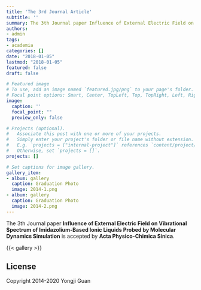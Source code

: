 ```yaml
---
title: 'The 3rd Journal Article'
subtitle: ''
summary: The 3th Journal paper Influence of External Electric Field on Vibrational Spectrum of Imidazolium-Based Ionic Liquids Probed by Molecular Dynamics Simulation is accepted by Acta Physico-Chimica Sinica.
authors:
- admin
tags:
- academia
categories: []
date: "2018-01-05"
lastmod: "2018-01-05"
featured: false
draft: false

# Featured image
# To use, add an image named `featured.jpg/png` to your page's folder.
# Focal point options: Smart, Center, TopLeft, Top, TopRight, Left, Right, BottomLeft, Bottom, BottomRight
image:
  caption: ''
  focal_point: ""
  preview_only: false

# Projects (optional).
#   Associate this post with one or more of your projects.
#   Simply enter your project's folder or file name without extension.
#   E.g. `projects = ["internal-project"]` references `content/project/deep-learning/index.md`.
#   Otherwise, set `projects = []`.
projects: []

# Set captions for image gallery.
gallery_item:
- album: gallery
  caption: Graduation Photo
  image: 2014-1.png
- album: gallery
  caption: Graduation Photo
  image: 2014-2.png
---
```


The 3th Journal paper **Influence of External Electric Field on Vibrational Spectrum of Imidazolium-Based Ionic Liquids Probed by Molecular Dynamics Simulation** is accepted by **Acta Physico-Chimica Sinica**.

{{< gallery >}}

## License

Copyright 2014-2020 Yongji Guan

